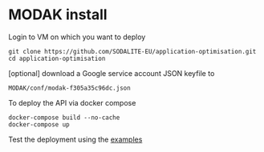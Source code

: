 # MODAK install

Login to VM on which you want to deploy

```
git clone https://github.com/SODALITE-EU/application-optimisation.git
cd application-optimisation
```

[optional] download a Google service account JSON keyfile to  
```
MODAK/conf/modak-f305a35c96dc.json
```
To deploy the API via docker compose

```
docker-compose build --no-cache
docker-compose up
```

Test the deployment using the [examples](EXAMPLE.md)
